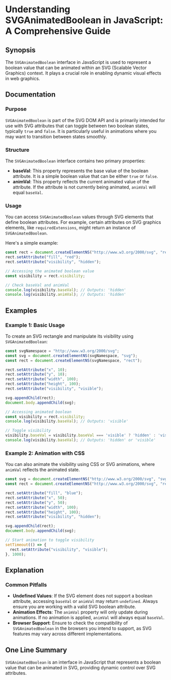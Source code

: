 <!--
Meta Description: # Understanding SVGAnimatedBoolean in JavaScript: A Comprehensive Guide ## Synopsis The `SVGAnimatedBoolean` interface in JavaScript is used to repres...
Meta Keywords: svg, rect, visibility, setattribute, boolean
-->

# Understanding SVGAnimatedBoolean in JavaScript: A Comprehensive Guide

## Synopsis
The `SVGAnimatedBoolean` interface in JavaScript is used to represent a boolean value that can be animated within an SVG (Scalable Vector Graphics) context. It plays a crucial role in enabling dynamic visual effects in web graphics.

## Documentation
### Purpose
`SVGAnimatedBoolean` is part of the SVG DOM API and is primarily intended for use with SVG attributes that can toggle between two boolean states, typically `true` and `false`. It is particularly useful in animations where you may want to transition between states smoothly.

### Structure
The `SVGAnimatedBoolean` interface contains two primary properties:
- **baseVal**: This property represents the base value of the boolean attribute. It is a simple boolean value that can be either `true` or `false`.
- **animVal**: This property reflects the current animated value of the attribute. If the attribute is not currently being animated, `animVal` will equal `baseVal`.

### Usage
You can access `SVGAnimatedBoolean` values through SVG elements that define boolean attributes. For example, certain attributes on SVG graphics elements, like `requiredExtensions`, might return an instance of `SVGAnimatedBoolean`.

Here's a simple example:
```javascript
const rect = document.createElementNS("http://www.w3.org/2000/svg", "rect");
rect.setAttribute("fill", "red");
rect.setAttribute("visibility", "hidden");

// Accessing the animated boolean value
const visibility = rect.visibility;

// Check baseVal and animVal
console.log(visibility.baseVal); // Outputs: 'hidden'
console.log(visibility.animVal); // Outputs: 'hidden'
```

## Examples
### Example 1: Basic Usage
To create an SVG rectangle and manipulate its visibility using `SVGAnimatedBoolean`:

```javascript
const svgNamespace = "http://www.w3.org/2000/svg";
const svg = document.createElementNS(svgNamespace, "svg");
const rect = document.createElementNS(svgNamespace, "rect");

rect.setAttribute("x", 10);
rect.setAttribute("y", 10);
rect.setAttribute("width", 100);
rect.setAttribute("height", 100);
rect.setAttribute("visibility", "visible");

svg.appendChild(rect);
document.body.appendChild(svg);

// Accessing animated boolean
const visibility = rect.visibility;
console.log(visibility.baseVal); // Outputs: 'visible'

// Toggle visibility
visibility.baseVal = visibility.baseVal === 'visible' ? 'hidden' : 'visible';
console.log(visibility.baseVal); // Outputs: 'hidden' or 'visible'
```

### Example 2: Animation with CSS
You can also animate the visibility using CSS or SVG animations, where `animVal` reflects the animated state.

```javascript
const svg = document.createElementNS("http://www.w3.org/2000/svg", "svg");
const rect = document.createElementNS("http://www.w3.org/2000/svg", "rect");

rect.setAttribute("fill", "blue");
rect.setAttribute("x", 50);
rect.setAttribute("y", 50);
rect.setAttribute("width", 100);
rect.setAttribute("height", 100);
rect.setAttribute("visibility", "hidden");

svg.appendChild(rect);
document.body.appendChild(svg);

// Start animation to toggle visibility
setTimeout(() => {
  rect.setAttribute("visibility", "visible");
}, 1000);
```

## Explanation
### Common Pitfalls
- **Undefined Values**: If the SVG element does not support a boolean attribute, accessing `baseVal` or `animVal` may return `undefined`. Always ensure you are working with a valid SVG boolean attribute.
- **Animation Effects**: The `animVal` property will only update during animations. If no animation is applied, `animVal` will always equal `baseVal`.
- **Browser Support**: Ensure to check the compatibility of `SVGAnimatedBoolean` in the browsers you intend to support, as SVG features may vary across different implementations.

## One Line Summary
`SVGAnimatedBoolean` is an interface in JavaScript that represents a boolean value that can be animated in SVG, providing dynamic control over SVG attributes.